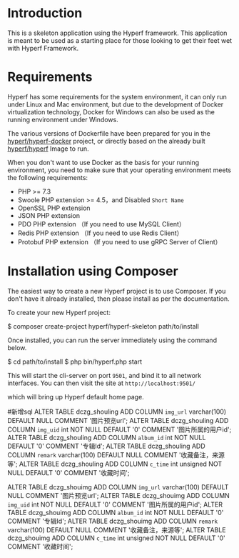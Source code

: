 # Introduction

This is a skeleton application using the Hyperf framework. This application is meant to be used as a starting place for those looking to get their feet wet with Hyperf Framework.

# Requirements

Hyperf has some requirements for the system environment, it can only run under Linux and Mac environment, but due to the development of Docker virtualization technology, Docker for Windows can also be used as the running environment under Windows.

The various versions of Dockerfile have been prepared for you in the [hyperf/hyperf-docker](https://github.com/hyperf/hyperf-docker) project, or directly based on the already built [hyperf/hyperf](https://hub.docker.com/r/hyperf/hyperf) Image to run.

When you don't want to use Docker as the basis for your running environment, you need to make sure that your operating environment meets the following requirements:  

 - PHP >= 7.3
 - Swoole PHP extension >= 4.5，and Disabled `Short Name`
 - OpenSSL PHP extension
 - JSON PHP extension
 - PDO PHP extension （If you need to use MySQL Client）
 - Redis PHP extension （If you need to use Redis Client）
 - Protobuf PHP extension （If you need to use gRPC Server of Client）

# Installation using Composer

The easiest way to create a new Hyperf project is to use Composer. If you don't have it already installed, then please install as per the documentation.

To create your new Hyperf project:

$ composer create-project hyperf/hyperf-skeleton path/to/install

Once installed, you can run the server immediately using the command below.

$ cd path/to/install
$ php bin/hyperf.php start

This will start the cli-server on port `9501`, and bind it to all network interfaces. You can then visit the site at `http://localhost:9501/`

which will bring up Hyperf default home page.


#新增sql
ALTER TABLE dczg_shouling ADD COLUMN `img_url` varchar(100) DEFAULT NULL COMMENT '图片预览url';
ALTER TABLE dczg_shouling ADD COLUMN `img_uid` int NOT NULL DEFAULT '0' COMMENT '图片所属的用户id';
ALTER TABLE dczg_shouling ADD COLUMN `album_id` int NOT NULL DEFAULT '0' COMMENT '专辑Id';
ALTER TABLE dczg_shouling ADD COLUMN `remark` varchar(100) DEFAULT NULL COMMENT '收藏备注，来源等';
ALTER TABLE dczg_shouling ADD COLUMN `c_time` int unsigned NOT NULL DEFAULT '0' COMMENT '收藏时间';

ALTER TABLE dczg_shouimg ADD COLUMN `img_url` varchar(100) DEFAULT NULL COMMENT '图片预览url';
ALTER TABLE dczg_shouimg ADD COLUMN `img_uid` int NOT NULL DEFAULT '0' COMMENT '图片所属的用户id';
ALTER TABLE dczg_shouimg ADD COLUMN `album_id` int NOT NULL DEFAULT '0' COMMENT '专辑Id';
ALTER TABLE dczg_shouimg ADD COLUMN `remark` varchar(100) DEFAULT NULL COMMENT '收藏备注，来源等';
ALTER TABLE dczg_shouimg ADD COLUMN `c_time` int unsigned NOT NULL DEFAULT '0' COMMENT '收藏时间';

